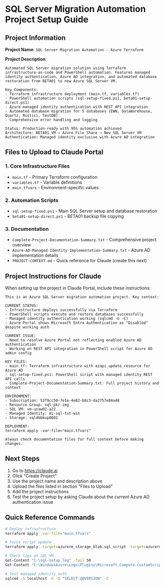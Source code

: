 # SQL Server Migration Automation Project Setup Guide

## Project Information

**Project Name**: `SQL Server Migration Automation - Azure Terraform`

**Project Description**:

```
Automated SQL Server migration solution using Terraform infrastructure-as-code and PowerShell automation. Features managed identity authentication, Azure AD integration, and automated database restoration from BETA01 to new Azure SQL Server VM.

Key Components:
- Terraform infrastructure deployment (main.tf, variables.tf)
- PowerShell automation scripts (sql-setup-fixed.ps1, beta01-setup-direct.ps1)
- Azure managed identity authentication with REST API integration
- Automated database migration for 5 databases (EWN, DataWarehouse, Quartz, Rustici, TestDB)
- Comprehensive error handling and logging

Status: Production-ready with 95% automation achieved
Architecture: BETA01 VM → Azure File Share → New SQL Server VM
Authentication: Managed identity exclusive with Azure AD integration
```

## Files to Upload to Claude Portal

### 1. Core Infrastructure Files

- `main.tf` - Primary Terraform configuration
- `variables.tf` - Variable definitions
- `main.tfvars` - Environment-specific values

### 2. Automation Scripts

- `sql-setup-fixed.ps1` - Main SQL Server setup and database restoration
- `beta01-setup-direct.ps1` - BETA01 backup file copying

### 3. Documentation

- `Complete-Project-Documentation-Summary.txt` - Comprehensive project overview
- `Azure-AD-Managed-Identity-Implementation-Summary.txt` - Azure AD implementation details
- `PROJECT-CONTEXT.md` - Quick reference for Claude (create this next)

## Project Instructions for Claude

When setting up the project in Claude Portal, include these instructions:

```
This is an Azure SQL Server migration automation project. Key context:

CURRENT STATUS:
- Infrastructure deploys successfully via Terraform
- PowerShell scripts execute and restore databases successfully
- Managed identity authentication working (sqlcmd -G -C)
- Azure Portal shows Microsoft Entra Authentication as "Disabled" despite working auth

CURRENT ISSUE:
- Need to resolve Azure Portal not reflecting enabled Azure AD authentication
- Working on REST API integration in PowerShell script for Azure AD admin config

KEY FILES:
- main.tf: Terraform infrastructure with azapi_update_resource for Azure AD
- sql-setup-fixed.ps1: PowerShell script with managed identity REST API calls
- Complete-Project-Documentation-Summary.txt: Full project history and context

ENVIRONMENT:
- Subscription: 52f9cc50-7e1e-4e82-b8c3-da2757e84a48
- Resource Group: sql-pkr-img
- SQL VM: vm-usaw02-a22
- Managed Identity: mi-sql-tst-win
- Storage: sqldbbkup0001

DEPLOYMENT:
terraform apply -var-file="main.tfvars"

Always check documentation files for full context before making changes.
```

## Next Steps

1. Go to https://claude.ai
2. Click "Create Project"
3. Use the project name and description above
4. Upload the files listed in section "Files to Upload"
5. Add the project instructions
6. Test the project setup by asking Claude about the current Azure AD authentication issue

## Quick Reference Commands

```bash
# Deploy infrastructure
terraform apply -var-file="main.tfvars"

# Force script update
terraform apply -target=azurerm_storage_blob.sql_script -target=azurerm_virtual_machine_extension.sql_combined -var-file="main.tfvars" -replace=azurerm_storage_blob.sql_script -replace=azurerm_virtual_machine_extension.sql_combined

# Check logs on SQL VM
Get-Content "C:\sql-setup.log" -Tail 50
Get-Content "C:\WindowsAzure\Logs\Plugins\Microsoft.Compute.CustomScriptExtension\1.10.20\CustomScriptHandler.log" -Tail 50

# Test managed identity auth
sqlcmd -S localhost -G -Q "SELECT @@VERSION" -C
```
